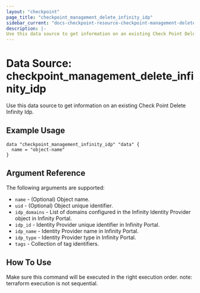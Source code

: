 ```yaml
---
layout: "checkpoint"
page_title: "checkpoint_management_delete_infinity_idp"
sidebar_current: "docs-checkpoint-resource-checkpoint-management-delete-infinity-idp"
description: |-
Use this data source to get information on an existing Check Point Delete Infinity Idp.
---
```


# Data Source: checkpoint_management_delete_infinity_idp

Use this data source to get information on an existing Check Point Delete Infinity Idp.

## Example Usage


```hcl
data "checkpoint_management_infinity_idp" "data" {
  name = "object-name"
}
```

## Argument Reference

The following arguments are supported:

* `name` - (Optional) Object name.
* `uid` - (Optional) Object unique identifier.
* `idp_domains` - List of domains configured in the Infinity Identity Provider object in Infinity Portal.
* `idp_id` - Identity Provider unique identifier in Infinity Portal.
* `idp_name` - Identity Provider name in Infinity Portal.
* `idp_type` - Identity Provider type in Infinity Portal.
* `tags` - Collection of tag identifiers.

## How To Use
Make sure this command will be executed in the right execution order. 
note: terraform execution is not sequential.  

